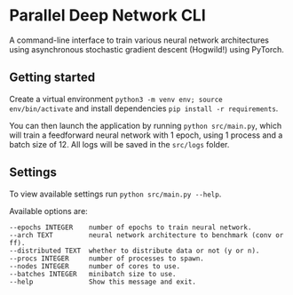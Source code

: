 # Parallel Deep Network CLI
A command-line interface to train various neural network architectures using asynchronous stochastic gradient descent (Hogwild!) using PyTorch.

## Getting started

Create a virtual environment `python3 -m venv env; source env/bin/activate` and install dependencies `pip install -r requirements`.

You can then launch the application by running `python src/main.py`, which will train a feedforward neural network with 1 epoch, using 1 process and a batch size of 12. All logs will be saved in the `src/logs` folder.

## Settings

To view available settings run `python src/main.py --help`.

Available options are:

```
--epochs INTEGER    number of epochs to train neural network.
--arch TEXT         neural network architecture to benchmark (conv or ff).
--distributed TEXT  whether to distribute data or not (y or n).
--procs INTEGER     number of processes to spawn.
--nodes INTEGER     number of cores to use.
--batches INTEGER   minibatch size to use.
--help              Show this message and exit.
```


